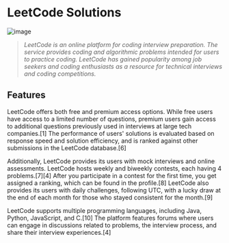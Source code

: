 # LeetCode Solutions
![image](https://github.com/kinshuk-code-1729/Leetcode-Problems/assets/90320839/a34fd81d-6569-42aa-909e-3f964814b3ba)

> _LeetCode is an online platform for coding interview preparation._
> _The service provides coding and algorithmic problems intended for users to practice coding._
> _LeetCode has gained popularity among job seekers and coding enthusiasts as a resource for technical interviews and coding competitions._

## Features
LeetCode offers both free and premium access options. While free users have access to a limited number of questions, premium users gain access to additional questions previously used in interviews at large tech companies.[1] The performance of users' solutions is evaluated based on response speed and solution efficiency, and is ranked against other submissions in the LeetCode database.[6]

Additionally, LeetCode provides its users with mock interviews and online assessments. LeetCode hosts weekly and biweekly contests, each having 4 problems.[7][4] After you participate in a contest for the first time, you get assigned a ranking, which can be found in the profile.[8] LeetCode also provides its users with daily challenges, following UTC, with a lucky draw at the end of each month for those who stayed consistent for the month.[9]

LeetCode supports multiple programming languages, including Java, Python, JavaScript, and C.[10] The platform features forums where users can engage in discussions related to problems, the interview process, and share their interview experiences.[4]
